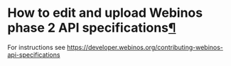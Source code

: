 How to edit and upload Webinos phase 2 API specifications[¶](#How-to-edit-and-upload-Webinos-phase-2-API-specifications)
========================================================================================================================

For instructions see
<https://developer.webinos.org/contributing-webinos-api-specifications>

